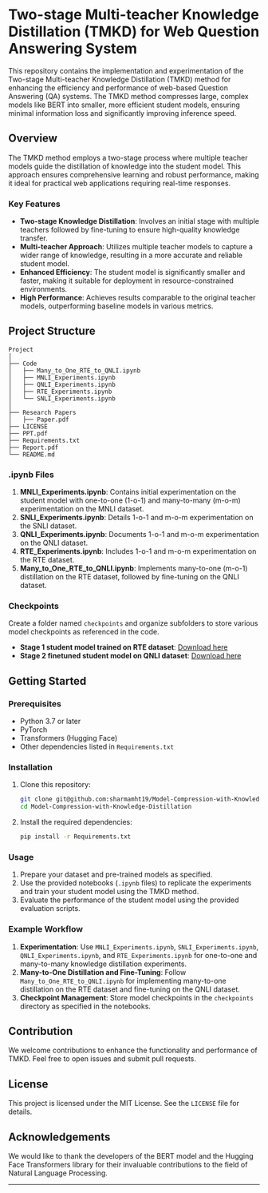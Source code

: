
# Two-stage Multi-teacher Knowledge Distillation (TMKD) for Web Question Answering System

This repository contains the implementation and experimentation of the Two-stage Multi-teacher Knowledge Distillation (TMKD) method for enhancing the efficiency and performance of web-based Question Answering (QA) systems. The TMKD method compresses large, complex models like BERT into smaller, more efficient student models, ensuring minimal information loss and significantly improving inference speed.

## Overview

The TMKD method employs a two-stage process where multiple teacher models guide the distillation of knowledge into the student model. This approach ensures comprehensive learning and robust performance, making it ideal for practical web applications requiring real-time responses.

### Key Features

- **Two-stage Knowledge Distillation**: Involves an initial stage with multiple teachers followed by fine-tuning to ensure high-quality knowledge transfer.
- **Multi-teacher Approach**: Utilizes multiple teacher models to capture a wider range of knowledge, resulting in a more accurate and reliable student model.
- **Enhanced Efficiency**: The student model is significantly smaller and faster, making it suitable for deployment in resource-constrained environments.
- **High Performance**: Achieves results comparable to the original teacher models, outperforming baseline models in various metrics.

## Project Structure

```
Project
│
├── Code
│   ├── Many_to_One_RTE_to_QNLI.ipynb
│   ├── MNLI_Experiments.ipynb
│   ├── QNLI_Experiments.ipynb
│   ├── RTE_Experiments.ipynb
│   └── SNLI_Experiments.ipynb
│
├── Research Papers
│   ├── Paper.pdf
├── LICENSE
├── PPT.pdf
├── Requirements.txt
├── Report.pdf
└── README.md
```

### .ipynb Files

1. **MNLI_Experiments.ipynb**: Contains initial experimentation on the student model with one-to-one (1-o-1) and many-to-many (m-o-m) experimentation on the MNLI dataset.
2. **SNLI_Experiments.ipynb**: Details 1-o-1 and m-o-m experimentation on the SNLI dataset.
3. **QNLI_Experiments.ipynb**: Documents 1-o-1 and m-o-m experimentation on the QNLI dataset.
4. **RTE_Experiments.ipynb**: Includes 1-o-1 and m-o-m experimentation on the RTE dataset.
5. **Many_to_One_RTE_to_QNLI.ipynb**: Implements many-to-one (m-o-1) distillation on the RTE dataset, followed by fine-tuning on the QNLI dataset.

### Checkpoints

Create a folder named `checkpoints` and organize subfolders to store various model checkpoints as referenced in the code.

- **Stage 1 student model trained on RTE dataset**: [Download here](https://drive.google.com/file/d/1-VKA25BDx-d14U8mpHQRtunwjea1CaQ2/view?usp=sharing)
- **Stage 2 finetuned student model on QNLI dataset**: [Download here](https://drive.google.com/file/d/107W-lc7bavkw2ARbhuZyqpk00MkQJiDj/view?usp=sharing)

## Getting Started

### Prerequisites

- Python 3.7 or later
- PyTorch
- Transformers (Hugging Face)
- Other dependencies listed in `Requirements.txt`

### Installation

1. Clone this repository:

   ```bash
   git clone git@github.com:sharmamht19/Model-Compression-with-Knowledge-Distillation.git
   cd Model-Compression-with-Knowledge-Distillation
   ```

2. Install the required dependencies:

   ```bash
   pip install -r Requirements.txt
   ```

### Usage

1. Prepare your dataset and pre-trained models as specified.
2. Use the provided notebooks (`.ipynb` files) to replicate the experiments and train your student model using the TMKD method.
3. Evaluate the performance of the student model using the provided evaluation scripts.

### Example Workflow

1. **Experimentation**: Use `MNLI_Experiments.ipynb`, `SNLI_Experiments.ipynb`, `QNLI_Experiments.ipynb`, and `RTE_Experiments.ipynb` for one-to-one and many-to-many knowledge distillation experiments.
2. **Many-to-One Distillation and Fine-Tuning**: Follow `Many_to_One_RTE_to_QNLI.ipynb` for implementing many-to-one distillation on the RTE dataset and fine-tuning on the QNLI dataset.
3. **Checkpoint Management**: Store model checkpoints in the `checkpoints` directory as specified in the notebooks.

## Contribution

We welcome contributions to enhance the functionality and performance of TMKD. Feel free to open issues and submit pull requests.

## License

This project is licensed under the MIT License. See the `LICENSE` file for details.

## Acknowledgements

We would like to thank the developers of the BERT model and the Hugging Face Transformers library for their invaluable contributions to the field of Natural Language Processing.

---
